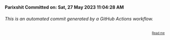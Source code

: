 **Parixshit Committed on: Sat, 27 May 2023 11:04:28 AM** <!-- dbe7fa1c-d289-4965-b7cd-2cde5226a6a3 -->

###### This is an automated commit generated by a GitHub Actions workflow.

<div align="right"><sub><sup><a href="https://github.com/Parixshit/AutoCommit.git">Read me</a></sup></sub></div>
